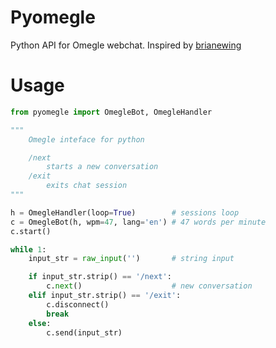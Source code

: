 # Pyomegle
Python API for Omegle webchat.
Inspired by [brianewing](https://github.com/brianewing/pyomegle)

# Usage
``` python
from pyomegle import OmegleBot, OmegleHandler

"""
    Omegle inteface for python

    /next
        starts a new conversation
    /exit
        exits chat session
"""

h = OmegleHandler(loop=True)        # sessions loop
c = OmegleBot(h, wpm=47, lang='en') # 47 words per minute
c.start()

while 1:
    input_str = raw_input('')       # string input

    if input_str.strip() == '/next':
        c.next()                    # new conversation
    elif input_str.strip() == '/exit':
        c.disconnect()
        break
    else:
        c.send(input_str)
```